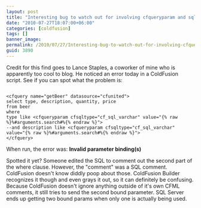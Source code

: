```yaml
---
layout: post
title: "Interesting bug to watch out for involving cfqueryparam and sql"
date: "2010-07-27T18:07:00+06:00"
categories: [coldfusion]
tags: []
banner_image: 
permalink: /2010/07/27/Interesting-bug-to-watch-out-for-involving-cfqueryparam-and-sql
guid: 3890
---
```


Credit for this find goes to Lance Staples, a coworker of mine who is apparently too cool to blog. He noticed an error today in a ColdFusion script. See if you can spot what the problem is:
<!--more-->
<p>

<code>
&lt;cfquery name="getBeer" datasource="cfunited"&gt;
select type, description, quantity, price
from beer
where 
type like &lt;cfqueryparam cfsqltype="cf_sql_varchar" value="{% raw %}%#arguments.search#%{% endraw %}"&gt;
--and description like &lt;cfqueryparam cfsqltype="cf_sql_varchar" value="{% raw %}%#arguments.search#%{% endraw %}"&gt;
&lt;/cfquery&gt;
</code>

<p>

When run, the error was: <b>Invalid parameter binding(s)</b>

<p>

Spotted it yet? Someone edited the SQL to comment out the second part of the where clause. However, the "comment" was a SQL comment. ColdFusion doesn't know diddly poop about those. ColdFusion Builder recognizes it though and even grays it out, so it can definitely be confusing.  Because ColdFusion doesn't ignore anything outside of it's own CFML comments, it still tries to send the second bound parameter. SQL Server ends up getting two bound params when only one is actually being used.